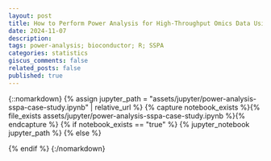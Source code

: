 ```yaml
---
layout: post
title: How to Perform Power Analysis for High-Throughput Omics Data Using SSPA, A Guide to the Bioconductor Package
date: 2024-11-07 
description: 
tags: power-analysis; bioconductor; R; SSPA
categories: statistics
giscus_comments: false
related_posts: false
published: true
---
```


{::nomarkdown}
{% assign jupyter_path = "assets/jupyter/power-analysis-sspa-case-study.ipynb" | relative_url %}
{% capture notebook_exists %}{% file_exists assets/jupyter/power-analysis-sspa-case-study.ipynb %}{% endcapture %}
{% if notebook_exists == "true" %}
{% jupyter_notebook jupyter_path %}
{% else %}

{% endif %}
{:/nomarkdown}